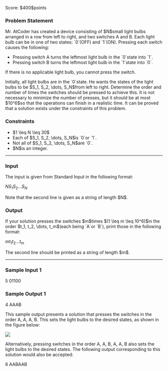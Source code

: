 
<div>

<span>

<span>

<p>
Score: $400$points
</p>

<div>

<section>

### **Problem Statement**

<p>
Mr. AtCoder has created a device consisting of $N$small light bulbs arranged in a row from left to right, and two switches A and B. Each light bulb can be in one of two states: `0`(OFF) and `1`(ON). Pressing each switch causes the following:
</p>

<ul>

<li>
Pressing switch A turns the leftmost light bulb in the `0`state into `1`.
</li>

<li>
Pressing switch B turns the leftmost light bulb in the `1`state into `0`.
</li>

</ul>

<p>
If there is no applicable light bulb, you cannot press the switch.
</p>

<p>
Initially, all light bulbs are in the `0`state. He wants the states of the light bulbs to be $S_1, S_2, \dots, S_N$from left to right. Determine the order and number of times the switches should be pressed to achieve this. It is not necessary to minimize the number of presses, but it should be at most $10^6$so that the operations can finish in a realistic time. It can be proved that a solution exists under the constraints of this problem.
</p>

</section>

</div>

<div>

<section>

### **Constraints**

<ul>

<li>
$1 \leq N \leq 30$
</li>

<li>
Each of $S_1, S_2, \dots, S_N$is `0`or `1`.
</li>

<li>
Not all of $S_1, S_2, \dots, S_N$are `0`.
</li>

<li>
$N$is an integer.
</li>

</ul>

</section>

</div>

---

<div>

<div>

<section>

### **Input**

<p>
The input is given from Standard Input in the following format:
</p>

<div>

$N$$S_1 S_2 \dots S_N$
</div>

<p>
Note that the second line is given as a string of length $N$.
</p>

</section>

</div>

<div>

<section>

### **Output**

<p>
If your solution presses the switches $m$times $(1 \leq m \leq 10^6)$in the order $t_1, t_2, \dots, t_m$(each being `A`or `B`), print those in the following format:
</p>

<div>

$m$$t_1 t_2 \dots t_m$
</div>

<p>
The second line should be printed as a string of length $m$.
</p>

</section>

</div>

</div>

---

<div>

<section>

### **Sample Input 1**

<div>

5
01100

</div>

</section>

</div>

<div>

<section>

### **Sample Output 1**

<div>

4
AAAB

</div>

<p>
This sample output presents a solution that presses the switches in the order A, A, A, B. This sets the light bulbs to the desired states, as shown in the figure below:
</p>

<p>

<img src="https://img.atcoder.jp/arc177/76af43b23a9e1158288d5f3162174c42.png">

</img>

</p>

<p>
Alternatively, pressing switches in the order A, A, B, A, A, B also sets the light bulbs to the desired states. The following output corresponding to this solution would also be accepted:
</p>

<div>

6
AABAAB

</div>

</section>

</div>

</span>

</span>

</div>
